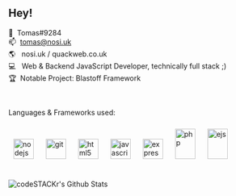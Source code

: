 ## Hey!
💬 ‏‏‎ ‎Tomas#9284<br>
📫 ‏‏‎ ‎tomas@nosi.uk<br>
🌎 ‏‏‎ ‎ nosi.uk / quackweb.co.uk<br>
💻 ‏‏‎ ‎ Web & Backend JavaScript Developer, technically full stack ;)<br>
🏆 ‏‏‎ ‎Notable Project: Blastoff Framework<br>
<html>
<br>
  <p> Languages & Frameworks used: </p>
<p>
<img style="padding: 10px" src="https://devicons.github.io/devicon/devicon.git/icons/nodejs/nodejs-original-wordmark.svg" alt="nodejs" width="40" height="40"/>
<img style="padding: 10px" src="https://www.vectorlogo.zone/logos/git-scm/git-scm-icon.svg" alt="git" width="40" height="40"/> 
 <img style="padding: 10px" src="https://devicons.github.io/devicon/devicon.git/icons/html5/html5-original-wordmark.svg" alt="html5" width="40" height="40"/>
<img style="padding: 10px" src="https://devicons.github.io/devicon/devicon.git/icons/javascript/javascript-original.svg" alt="javascript" width="40" height="40"/>
<img style="padding: 10px" src="https://devicons.github.io/devicon/devicon.git/icons/express/express-original-wordmark.svg" alt="express" width="40" height="40"/> 
<img style="padding: 10px" src="https://cdn.iconscout.com/icon/free/png-512/php-28-226043.png" alt="php" width="40" height="60"/>  
<img style="padding: 10px" src="https://i.ibb.co/NVmDqv4/download.jpg" alt="ejs" width="40" height="60"/>
</p>
<br>
  <img align="left" alt="codeSTACKr's Github Stats" src="https://github-readme-stats.alee14.vercel.app/api?username=creatort&show_icons=true&hide_border=true" />

</html>
